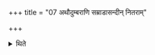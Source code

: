 +++
title = "07 अथौदुम्बराणि सम्राडासन्दीन् नितराम्"

+++

<details><summary>थिते</summary>

अथौदुम्बराणि । सम्राडासन्दीं नितराम् । राजासन्द्या वर्षीयसीमेके समामनन्ति । मौञ्जीभी रज्जुभिरेकसराभिर्व्युताम् ७
</details>
